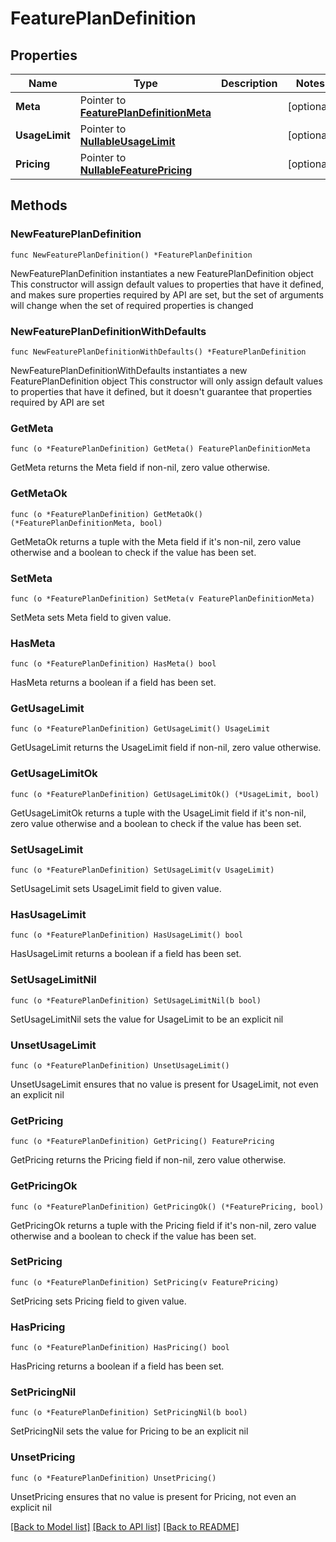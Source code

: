 # FeaturePlanDefinition

## Properties

Name | Type | Description | Notes
------------ | ------------- | ------------- | -------------
**Meta** | Pointer to [**FeaturePlanDefinitionMeta**](FeaturePlanDefinitionMeta.md) |  | [optional] 
**UsageLimit** | Pointer to [**NullableUsageLimit**](UsageLimit.md) |  | [optional] 
**Pricing** | Pointer to [**NullableFeaturePricing**](FeaturePricing.md) |  | [optional] 

## Methods

### NewFeaturePlanDefinition

`func NewFeaturePlanDefinition() *FeaturePlanDefinition`

NewFeaturePlanDefinition instantiates a new FeaturePlanDefinition object
This constructor will assign default values to properties that have it defined,
and makes sure properties required by API are set, but the set of arguments
will change when the set of required properties is changed

### NewFeaturePlanDefinitionWithDefaults

`func NewFeaturePlanDefinitionWithDefaults() *FeaturePlanDefinition`

NewFeaturePlanDefinitionWithDefaults instantiates a new FeaturePlanDefinition object
This constructor will only assign default values to properties that have it defined,
but it doesn't guarantee that properties required by API are set

### GetMeta

`func (o *FeaturePlanDefinition) GetMeta() FeaturePlanDefinitionMeta`

GetMeta returns the Meta field if non-nil, zero value otherwise.

### GetMetaOk

`func (o *FeaturePlanDefinition) GetMetaOk() (*FeaturePlanDefinitionMeta, bool)`

GetMetaOk returns a tuple with the Meta field if it's non-nil, zero value otherwise
and a boolean to check if the value has been set.

### SetMeta

`func (o *FeaturePlanDefinition) SetMeta(v FeaturePlanDefinitionMeta)`

SetMeta sets Meta field to given value.

### HasMeta

`func (o *FeaturePlanDefinition) HasMeta() bool`

HasMeta returns a boolean if a field has been set.

### GetUsageLimit

`func (o *FeaturePlanDefinition) GetUsageLimit() UsageLimit`

GetUsageLimit returns the UsageLimit field if non-nil, zero value otherwise.

### GetUsageLimitOk

`func (o *FeaturePlanDefinition) GetUsageLimitOk() (*UsageLimit, bool)`

GetUsageLimitOk returns a tuple with the UsageLimit field if it's non-nil, zero value otherwise
and a boolean to check if the value has been set.

### SetUsageLimit

`func (o *FeaturePlanDefinition) SetUsageLimit(v UsageLimit)`

SetUsageLimit sets UsageLimit field to given value.

### HasUsageLimit

`func (o *FeaturePlanDefinition) HasUsageLimit() bool`

HasUsageLimit returns a boolean if a field has been set.

### SetUsageLimitNil

`func (o *FeaturePlanDefinition) SetUsageLimitNil(b bool)`

 SetUsageLimitNil sets the value for UsageLimit to be an explicit nil

### UnsetUsageLimit
`func (o *FeaturePlanDefinition) UnsetUsageLimit()`

UnsetUsageLimit ensures that no value is present for UsageLimit, not even an explicit nil
### GetPricing

`func (o *FeaturePlanDefinition) GetPricing() FeaturePricing`

GetPricing returns the Pricing field if non-nil, zero value otherwise.

### GetPricingOk

`func (o *FeaturePlanDefinition) GetPricingOk() (*FeaturePricing, bool)`

GetPricingOk returns a tuple with the Pricing field if it's non-nil, zero value otherwise
and a boolean to check if the value has been set.

### SetPricing

`func (o *FeaturePlanDefinition) SetPricing(v FeaturePricing)`

SetPricing sets Pricing field to given value.

### HasPricing

`func (o *FeaturePlanDefinition) HasPricing() bool`

HasPricing returns a boolean if a field has been set.

### SetPricingNil

`func (o *FeaturePlanDefinition) SetPricingNil(b bool)`

 SetPricingNil sets the value for Pricing to be an explicit nil

### UnsetPricing
`func (o *FeaturePlanDefinition) UnsetPricing()`

UnsetPricing ensures that no value is present for Pricing, not even an explicit nil

[[Back to Model list]](HOW-TO.md#documentation-for-models) [[Back to API list]](HOW-TO.md#documentation-for-api-endpoints) [[Back to README]](HOW-TO.md)



